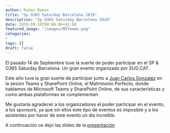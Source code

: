 ```yaml
---
author: Ruben Ramos
title: "Sp O365 Saturday Barcelona 2019"
description: "Sp O365 Saturday Barcelona 2019"
date: 2019-09-18T00:00:00+01:00
featured_image: "/images/MSTeams.png"
categories:
- 
tags: []
draft: false
---
```


El pasado 14 de Septiembre tuve la suerte de poder participar en el SP & O365 Saturday Barcelona. Un gran evento organizado por SUG.CAT.

Este año tuve la gran suerte de participar junto a [Juan Carlos Gonzalez](https://twitter.com/jcgm1978) en la sesión Teams y SharePoint Online, el Matrimonio Perfecto, donde hablamos de Microsoft Teams y SharePoint Online, de sus características y como ambas plataformas se complementan.

Me gustaría agradecer a los organizadores el poder participar en el evento, a los sponsors, ya que sin ellos este tipo de eventos es imposible y a los asistentes por hacer de este evento un día increíble.

A continuación os dejo las slides de la [presentación](https://www.slideshare.net/RubenRamos38/sp-o365-saturday-bcn-2019-teams-y-share-point-online-el-matrimonio-perfecto)

